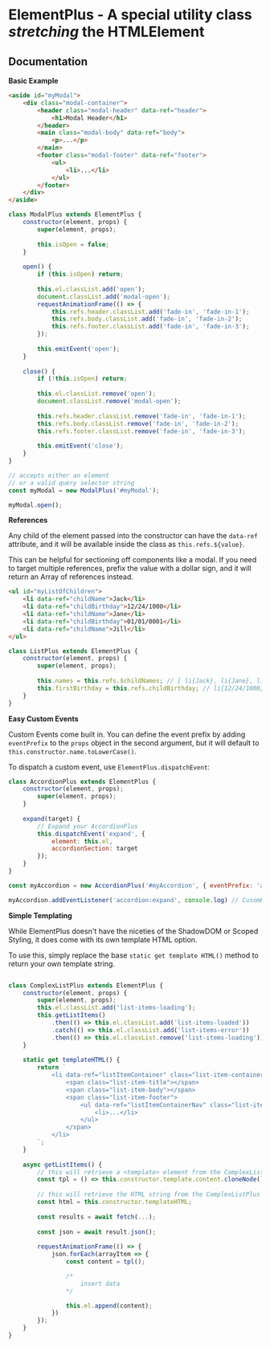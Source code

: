 # ElementPlus - A special utility class *stretching* the HTMLElement


## Documentation

**Basic Example**


```html
<aside id="myModal">
	<div class="modal-container">
		<header class="modal-header" data-ref="header">
			<h1>Modal Header</h1>
		</header>
		<main class="modal-body" data-ref="body">
			<p>...</p>
		</main>
		<footer class="modal-footer" data-ref="footer">
			<ul>
				<li>...</li>
			</ul>
		</footer>
	</div>
</aside>
```

```js
class ModalPlus extends ElementPlus {
	constructor(element, props) {
		super(element, props);
		
		this.isOpen = false;
	}
	
	open() {
		if (this.isOpen) return;
		
		this.el.classList.add('open');
		document.classList.add('modal-open');
		requestAnimationFrame(() => {
			this.refs.header.classList.add('fade-in', 'fade-in-1');
			this.refs.body.classList.add('fade-in', 'fade-in-2');
			this.refs.footer.classList.add('fade-in', 'fade-in-3');
		});
		
		this.emitEvent('open');
	}
	
	close() {
		if (!this.isOpen) return;
		
		this.el.classList.remove('open');
		document.classList.remove('modal-open');
		
		this.refs.header.classList.remove('fade-in', 'fade-in-1');
		this.refs.body.classList.remove('fade-in', 'fade-in-2');
		this.refs.footer.classList.remove('fade-in', 'fade-in-3');
		
		this.emitEvent('close');
	}
}

// accepts either an element
// or a valid query selector string
const myModal = new ModalPlus('#myModal');

myModal.open();
```


**References**

Any child of the element passed into the constructor can have the `data-ref` attribute, and it will be available inside the class as `this.refs.${value}`.

This can be helpful for sectioning off components like a modal. If you need to target multiple references, prefix the value with a dollar sign, and it will return an Array of references instead.


```html
<ul id="myListOfChildren">
	<li data-ref="childName">Jack</li>
	<li data-ref="childBirthday">12/24/1000</li>
	<li data-ref="childName">Jane</li>
	<li data-ref="childBirthday">01/01/0001</li>
	<li data-ref="childName">Jill</li>
</ul>
```

```js
class ListPlus extends ElementPlus {
	constructor(element, props) {
		super(element, props);
		
		this.names = this.refs.$childNames; // [ li{Jack}, li{Jane}, li{Jill} ]
		this.firstBirthday = this.refs.childBirthday; // li{12/24/1000}
	}
}
```


**Easy Custom Events**

Custom Events come built in. You can define the event prefix by adding `eventPrefix` to the `props` object in the second argument, but it will default to `this.constructor.name.toLowerCase()`.

To dispatch a custom event, use `ElementPlus.dispatchEvent`:

```js
class AccordionPlus extends ElementPlus {
	constructor(element, props);
		super(element, props);
	}
	
	expand(target) {
		// Expand your AccordionPlus
		this.dispatchEvent('expand', {
			element: this.el,
			accordionSection: target
		});
	}
}

const myAccordion = new AccordionPlus('#myAccordion', { eventPrefix: 'accordion' });

myAccordion.addEventListener('accordion:expand', console.log) // CusomEvent(/* */)
```


**Simple Templating**

While ElementPlus doesn't have the niceties of the ShadowDOM or Scoped Styling, it does come with its own template HTML option.

To use this, simply replace the base `static get template HTML()`  method to return your own template string.


```js

class ComplexListPlus extends ElementPlus {
	constructor(element, props) {
		super(element, props);
		this.el.classList.add('list-items-loading');
		this.getListItems()
			.then(() => this.el.classList.add('list-items-loaded'))
			.catch(() => this.el.classList.add('list-items-error'))
			.then(() => this.el.classList.remove('list-items-loading'));
	}
	
	static get templateHTML() {
		return `
			<li data-ref="listItemContainer" class="list-item-container">
				<span class="list-item-title"></span>
				<span class="list-item-body"></span>
				<span class="list-item-footer">
					<ul data-ref="listItemContainerNav" class="list-item-container-nav">
						<li>...</li>
					</ul>
				</span>
			</li>
		`;
	}
	
	async getListItems() {
		// this will retrieve a <template> element from the ComplexListPlus class
		const tpl = () => this.constructor.template.content.cloneNode();
		
		// this will retrieve the HTML string from the ComplexListPlus class
		const html = this.constructor.templateHTML;
		
		const results = await fetch(...);
		
		const json = await result.json();
		
		requestAnimationFrame(() => {
			json.forEach(arrayItem => {
				const content = tpl();

				/*
					insert data
				*/

				this.el.append(content);
			})
		});
	}
}
```



